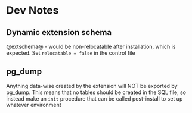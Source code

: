 # Dev Notes

## Dynamic extension schema
@extschema@ - would be non-relocatable after installation, which is expected. Set `relocatable = false` in the control file

## pg_dump
Anything data-wise created by the extension will NOT be exported by pg_dump. This means that no tables should be created in the SQL file, so instead make an `init` procedure that can be called post-install to set up whatever environment

